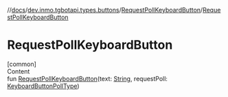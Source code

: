 //[docs](../../../index.md)/[dev.inmo.tgbotapi.types.buttons](../index.md)/[RequestPollKeyboardButton](index.md)/[RequestPollKeyboardButton](-request-poll-keyboard-button.md)



# RequestPollKeyboardButton  
[common]  
Content  
fun [RequestPollKeyboardButton](-request-poll-keyboard-button.md)(text: [String](https://kotlinlang.org/api/latest/jvm/stdlib/kotlin/-string/index.html), requestPoll: [KeyboardButtonPollType](../-keyboard-button-poll-type/index.md))  



